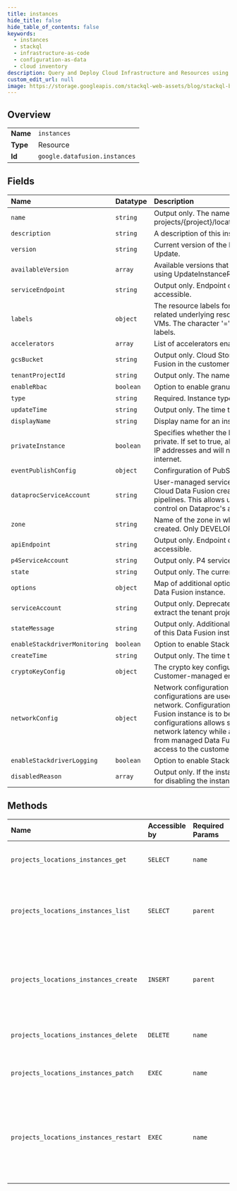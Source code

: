 ```yaml
---
title: instances
hide_title: false
hide_table_of_contents: false
keywords:
  - instances
  - stackql
  - infrastructure-as-code
  - configuration-as-data
  - cloud inventory
description: Query and Deploy Cloud Infrastructure and Resources using SQL
custom_edit_url: null
image: https://storage.googleapis.com/stackql-web-assets/blog/stackql-blog-post-featured-image.png
---
```

  
    

## Overview
<table><tbody>
<tr><td><b>Name</b></td><td><code>instances</code></td></tr>
<tr><td><b>Type</b></td><td>Resource</td></tr>
<tr><td><b>Id</b></td><td><code>google.datafusion.instances</code></td></tr>
</tbody></table>

## Fields
| Name | Datatype | Description |
|:-----|:---------|:------------|
| `name` | `string` | Output only. The name of this instance is in the form of projects/{project}/locations/{location}/instances/{instance}. |
| `description` | `string` | A description of this instance. |
| `version` | `string` | Current version of the Data Fusion. Only specifiable in Update. |
| `availableVersion` | `array` | Available versions that the instance can be upgraded to using UpdateInstanceRequest. |
| `serviceEndpoint` | `string` | Output only. Endpoint on which the Data Fusion UI is accessible. |
| `labels` | `object` | The resource labels for instance to use to annotate any related underlying resources such as Compute Engine VMs. The character '=' is not allowed to be used within the labels. |
| `accelerators` | `array` | List of accelerators enabled for this CDF instance. |
| `gcsBucket` | `string` | Output only. Cloud Storage bucket generated by Data Fusion in the customer project. |
| `tenantProjectId` | `string` | Output only. The name of the tenant project. |
| `enableRbac` | `boolean` | Option to enable granular role-based access control. |
| `type` | `string` | Required. Instance type. |
| `updateTime` | `string` | Output only. The time the instance was last updated. |
| `displayName` | `string` | Display name for an instance. |
| `privateInstance` | `boolean` | Specifies whether the Data Fusion instance should be private. If set to true, all Data Fusion nodes will have private IP addresses and will not be able to access the public internet. |
| `eventPublishConfig` | `object` | Confirguration of PubSubEventWriter. |
| `dataprocServiceAccount` | `string` | User-managed service account to set on Dataproc when Cloud Data Fusion creates Dataproc to run data processing pipelines. This allows users to have fine-grained access control on Dataproc's accesses to cloud resources. |
| `zone` | `string` | Name of the zone in which the Data Fusion instance will be created. Only DEVELOPER instances use this field. |
| `apiEndpoint` | `string` | Output only. Endpoint on which the REST APIs is accessible. |
| `p4ServiceAccount` | `string` | Output only. P4 service account for the customer project. |
| `state` | `string` | Output only. The current state of this Data Fusion instance. |
| `options` | `object` | Map of additional options used to configure the behavior of Data Fusion instance. |
| `serviceAccount` | `string` | Output only. Deprecated. Use tenant_project_id instead to extract the tenant project ID. |
| `stateMessage` | `string` | Output only. Additional information about the current state of this Data Fusion instance if available. |
| `enableStackdriverMonitoring` | `boolean` | Option to enable Stackdriver Monitoring. |
| `createTime` | `string` | Output only. The time the instance was created. |
| `cryptoKeyConfig` | `object` | The crypto key configuration. This field is used by the Customer-managed encryption keys (CMEK) feature. |
| `networkConfig` | `object` | Network configuration for a Data Fusion instance. These configurations are used for peering with the customer network. Configurations are optional when a public Data Fusion instance is to be created. However, providing these configurations allows several benefits, such as reduced network latency while accessing the customer resources from managed Data Fusion instance nodes, as well as access to the customer on-prem resources. |
| `enableStackdriverLogging` | `boolean` | Option to enable Stackdriver Logging. |
| `disabledReason` | `array` | Output only. If the instance state is DISABLED, the reason for disabling the instance. |
## Methods
| Name | Accessible by | Required Params | Description |
|:-----|:--------------|:----------------|:------------|
| `projects_locations_instances_get` | `SELECT` | `name` | Gets details of a single Data Fusion instance. |
| `projects_locations_instances_list` | `SELECT` | `parent` | Lists Data Fusion instances in the specified project and location. |
| `projects_locations_instances_create` | `INSERT` | `parent` | Creates a new Data Fusion instance in the specified project and location. |
| `projects_locations_instances_delete` | `DELETE` | `name` | Deletes a single Date Fusion instance. |
| `projects_locations_instances_patch` | `EXEC` | `name` | Updates a single Data Fusion instance. |
| `projects_locations_instances_restart` | `EXEC` | `name` | Restart a single Data Fusion instance. At the end of an operation instance is fully restarted. |
